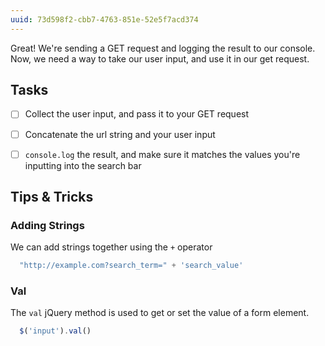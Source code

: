 ```yaml
---
uuid: 73d598f2-cbb7-4763-851e-52e5f7acd374
---
```



Great! We're sending a GET request and logging the result to our console. Now, we need a way
to take our user input, and use it in our get request.

## Tasks

- [ ] Collect the user input, and pass it to your GET request
- [ ] Concatenate the url string and your user input
- [ ] `console.log` the result, and make sure it matches the values you're inputting into the search bar


## Tips & Tricks

### Adding Strings

We can add strings together using the `+` operator

```javascript
  "http://example.com?search_term=" + 'search_value'
```

### Val

The `val` jQuery method is used to get or set the value of a form element.

```javascript
  $('input').val()
```
